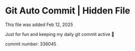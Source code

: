 # Git Auto Commit | Hidden File

This file was added Feb 12, 2025

Just for fun and keeping my daily git commit active 🤪

commit number: 336045
